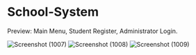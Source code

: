 # School-System
Preview: Main Menu, Student Register, Administrator Login.

![Screenshot (1007)](https://user-images.githubusercontent.com/40406575/83029474-4c45b800-a065-11ea-88ca-97a15d44ee1b.png)
![Screenshot (1008)](https://user-images.githubusercontent.com/40406575/83029521-57004d00-a065-11ea-85fb-a557c8225507.png)
![Screenshot (1009)](https://user-images.githubusercontent.com/40406575/83030035-f6254480-a065-11ea-9426-26224edf9c7c.png)

